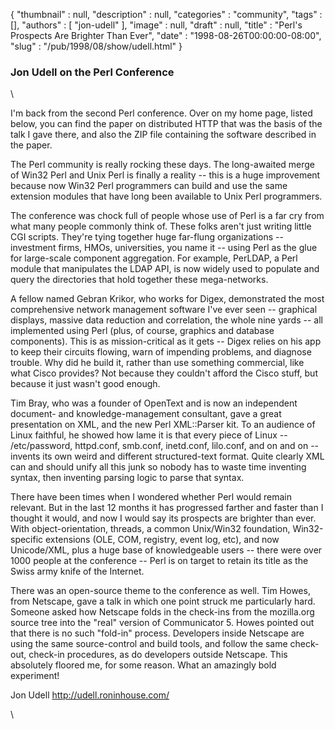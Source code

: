 {
   "thumbnail" : null,
   "description" : null,
   "categories" : "community",
   "tags" : [],
   "authors" : [
      "jon-udell"
   ],
   "image" : null,
   "draft" : null,
   "title" : "Perl's Prospects Are Brighter Than Ever",
   "date" : "1998-08-26T00:00:00-08:00",
   "slug" : "/pub/1998/08/show/udell.html"
}



### Jon Udell on the Perl Conference

\

I'm back from the second Perl conference. Over on my home page, listed
below, you can find the paper on distributed HTTP that was the basis of
the talk I gave there, and also the ZIP file containing the software
described in the paper.

The Perl community is really rocking these days. The long-awaited merge
of Win32 Perl and Unix Perl is finally a reality -- this is a huge
improvement because now Win32 Perl programmers can build and use the
same extension modules that have long been available to Unix Perl
programmers.

The conference was chock full of people whose use of Perl is a far cry
from what many people commonly think of. These folks aren't just writing
little CGI scripts. They're tying together huge far-flung organizations
-- investment firms, HMOs, universities, you name it -- using Perl as
the glue for large-scale component aggregation. For example, PerLDAP, a
Perl module that manipulates the LDAP API, is now widely used to
populate and query the directories that hold together these
mega-networks.

A fellow named Gebran Krikor, who works for Digex, demonstrated the most
comprehensive network management software I've ever seen -- graphical
displays, massive data reduction and correlation, the whole nine yards
-- all implemented using Perl (plus, of course, graphics and database
components). This is as mission-critical as it gets -- Digex relies on
his app to keep their circuits flowing, warn of impending problems, and
diagnose trouble. Why did he build it, rather than use something
commercial, like what Cisco provides? Not because they couldn't afford
the Cisco stuff, but because it just wasn't good enough.

Tim Bray, who was a founder of OpenText and is now an independent
document- and knowledge-management consultant, gave a great presentation
on XML, and the new Perl XML::Parser kit. To an audience of Linux
faithful, he showed how lame it is that every piece of Linux --
/etc/password, httpd.conf, smb.conf, inetd.conf, lilo.conf, and on and
on -- invents its own weird and different structured-text format. Quite
clearly XML can and should unify all this junk so nobody has to waste
time inventing syntax, then inventing parsing logic to parse that
syntax.

There have been times when I wondered whether Perl would remain
relevant. But in the last 12 months it has progressed farther and faster
than I thought it would, and now I would say its prospects are brighter
than ever. With object-orientation, threads, a common Unix/Win32
foundation, Win32-specific extensions (OLE, COM, registry, event log,
etc), and now Unicode/XML, plus a huge base of knowledgeable users --
there were over 1000 people at the conference -- Perl is on target to
retain its title as the Swiss army knife of the Internet.

There was an open-source theme to the conference as well. Tim Howes,
from Netscape, gave a talk in which one point struck me particularly
hard. Someone asked how Netscape folds in the check-ins from the
mozilla.org source tree into the "real" version of Communicator 5. Howes
pointed out that there is no such "fold-in" process. Developers inside
Netscape are using the same source-control and build tools, and follow
the same check-out, check-in procedures, as do developers outside
Netscape. This absolutely floored me, for some reason. What an amazingly
bold experiment!

Jon Udell <http://udell.roninhouse.com/>

\

